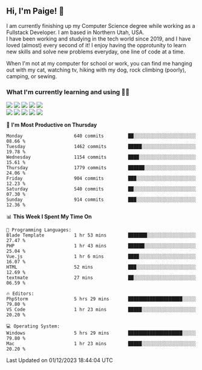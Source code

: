 ## Hi, I'm Paige! :vulcan_salute:

I am currently finishing up my Computer Science degree while working as a Fullstack Developer. I am based in Northern Utah, USA. \
I have been working and studying in the tech world since 2019, and I have loved (almost) every second of it! I enjoy having the opprotunity to learn new skills and solve new problems everyday, one line of code at a time.  

When I'm not at my computer for school or work, you can find me hanging out with my cat, watching tv, hiking with my dog, rock climbing (poorly), camping, or sewing.  

### What I'm currently learning and using :woman_technologist:
![](https://img.shields.io/badge/Laravel-FF2D20?style=for-the-badge&logo=laravel&logoColor=white) 
![](https://img.shields.io/badge/PHP-777BB4?style=for-the-badge&logo=php&logoColor=white)
![](https://img.shields.io/badge/Vue.js-35495E?style=for-the-badge&logo=vuedotjs&logoColor=4FC08D) 
![](https://img.shields.io/badge/MySQL-005C84?style=for-the-badge&logo=mysql&logoColor=white) 
![](https://img.shields.io/badge/Tailwind_CSS-38B2AC?style=for-the-badge&logo=tailwind-css&logoColor=white) \
![](https://img.shields.io/badge/Python-FFD43B?style=for-the-badge&logo=python&logoColor=blue)
![](https://img.shields.io/badge/Django-092E20?style=for-the-badge&logo=django&logoColor=green)
![](https://img.shields.io/badge/Kotlin-0095D5?&style=for-the-badge&logo=kotlin&logoColor=white)
![](https://img.shields.io/badge/Java-ED8B00?style=for-the-badge&logo=java&logoColor=white)
![](https://img.shields.io/badge/Haskell-5D4F85?style=for-the-badge&logo=haskell&logoColor=white) 

<!--START_SECTION:waka-->
📅 **I'm Most Productive on Thursday** 

```text
Monday                   640 commits         ██░░░░░░░░░░░░░░░░░░░░░░░   08.66 % 
Tuesday                  1462 commits        █████░░░░░░░░░░░░░░░░░░░░   19.78 % 
Wednesday                1154 commits        ████░░░░░░░░░░░░░░░░░░░░░   15.61 % 
Thursday                 1779 commits        ██████░░░░░░░░░░░░░░░░░░░   24.06 % 
Friday                   904 commits         ███░░░░░░░░░░░░░░░░░░░░░░   12.23 % 
Saturday                 540 commits         ██░░░░░░░░░░░░░░░░░░░░░░░   07.30 % 
Sunday                   914 commits         ███░░░░░░░░░░░░░░░░░░░░░░   12.36 % 
```


📊 **This Week I Spent My Time On** 

```text
💬 Programming Languages: 
Blade Template           1 hr 53 mins        ███████░░░░░░░░░░░░░░░░░░   27.47 % 
PHP                      1 hr 43 mins        ██████░░░░░░░░░░░░░░░░░░░   25.04 % 
Vue.js                   1 hr 6 mins         ████░░░░░░░░░░░░░░░░░░░░░   16.07 % 
HTML                     52 mins             ███░░░░░░░░░░░░░░░░░░░░░░   12.69 % 
textmate                 27 mins             ██░░░░░░░░░░░░░░░░░░░░░░░   06.59 % 

🔥 Editors: 
PhpStorm                 5 hrs 29 mins       ████████████████████░░░░░   79.80 % 
VS Code                  1 hr 23 mins        █████░░░░░░░░░░░░░░░░░░░░   20.20 % 

💻 Operating System: 
Windows                  5 hrs 29 mins       ████████████████████░░░░░   79.80 % 
Mac                      1 hr 23 mins        █████░░░░░░░░░░░░░░░░░░░░   20.20 % 
```


 Last Updated on 01/12/2023 18:44:04 UTC
<!--END_SECTION:waka-->

